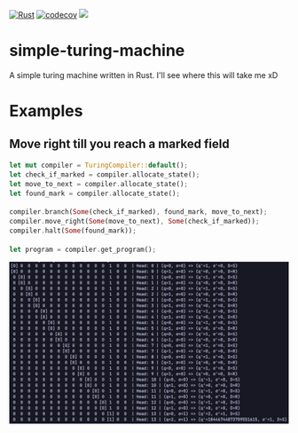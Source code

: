 [![Rust](https://github.com/Zitronenjoghurt/simple-turing-machine/actions/workflows/rust.yml/badge.svg)](https://github.com/Zitronenjoghurt/simple-turing-machine/actions/workflows/rust.yml)
[![codecov](https://codecov.io/gh/Zitronenjoghurt/simple-turing-machine/graph/badge.svg?token=UM6T22YO17)](https://codecov.io/gh/Zitronenjoghurt/simple-turing-machine)
![](https://tokei.rs/b1/github/Zitronenjoghurt/simple-turing-machine?category=code&type=Rust&logo=https://simpleicons.org/icons/rust.svg)

# simple-turing-machine
A simple turing machine written in Rust. I'll see where this will take me xD

# Examples
## Move right till you reach a marked field
```rust
let mut compiler = TuringCompiler::default();
let check_if_marked = compiler.allocate_state();
let move_to_next = compiler.allocate_state();
let found_mark = compiler.allocate_state();

compiler.branch(Some(check_if_marked), found_mark, move_to_next);
compiler.move_right(Some(move_to_next), Some(check_if_marked));
compiler.halt(Some(found_mark));

let program = compiler.get_program();
```
![example_move_right_till_marked.png](src/public/example_move_right_till_marked.png)
